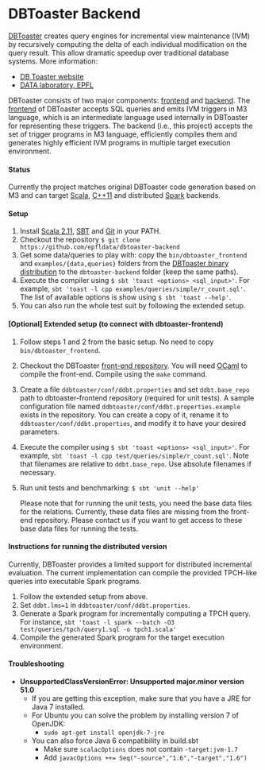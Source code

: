 # DBToaster Backend

[DBToaster](http://www.dbtoaster.org) creates query engines for incremental view maintenance (IVM) by recursively computing the delta of each individual modification on the query result. This allow dramatic
speedup over traditional database systems. More information:

   * [DB Toaster website](http://www.dbtoaster.org)
   * [DATA laboratory, EPFL](http://data.epfl.ch/dbtoaster)

DBToaster consists of two major components: [frontend](https://github.com/dbtoaster/dbtoaster-a5) and [backend](https://github.com/epfldata/dbtoaster-backend). The [frontend](https://github.com/dbtoaster/dbtoaster-a5) of DBToaster accepts SQL queries and emits IVM triggers in M3 language, which is an intermediate language used internally in DBToaster for representing these triggers. The backend (i.e., this project) accepts the set of trigger programs in M3 language, efficiently compiles them and generates highly efficient IVM programs in multiple target execution environment.

#### Status
Currently the project matches original DBToaster code generation based on M3 and can target
 [Scala](http://scala-lang.org),
 [C++11](http://www.stroustrup.com/C++11FAQ.html) and distributed
 [Spark](http://spark.apache.org/) backends.

#### Setup
1. Install [Scala 2.11](https://www.scala-lang.org/download/), [SBT](http://www.scala-sbt.org/release/docs/Getting-Started/Setup.html) and [Git](http://git-scm.com) in your PATH.
2. Checkout the repository `$ git clone https://github.com/epfldata/dbtoaster-backend`
3. Get some data/queries to play with: copy the `bin/dbtoaster_frontend` and `examples/{data,queries}` folders from the [DBToaster binary distribution](https://dbtoaster.github.io/) to the `dbtoaster-backend` folder (keep the same paths).
4. Execute the compiler using `$ sbt 'toast <options> <sql_input>'`. For example, `sbt 'toast -l cpp examples/queries/simple/r_count.sql'`. The list of available options is show using `$ sbt 'toast --help'`.
5. You can also run the whole test suit by following the extended setup.

#### [Optional] Extended setup (to connect with dbtoaster-frontend)
1. Follow steps 1 and 2 from the basic setup. No need to copy `bin/dbtoaster_frontend`.
2. Checkout the DBToaster [front-end repository](https://github.com/dbtoaster/dbtoaster-a5). You will need [OCaml](http://caml.inria.fr/download.en.html) to compile the front-end. Compile using the `make` command.
3. Create a file `ddbtoaster/conf/ddbt.properties` and set `ddbt.base_repo` path to dbtoaster-frontend repository (required for unit tests). A sample configuration file named `ddbtoaster/conf/ddbt.properties.example` exists in the repository. You can create a copy of it, rename it to `ddbtoaster/conf/ddbt.properties`, and modify it to have your desired parameters.
4. Execute the compiler using `$ sbt 'toast <options> <sql_input>'`. For example, `sbt 'toast -l cpp test/queries/simple/r_count.sql'`. Note that filenames are relative to `ddbt.base_repo`. Use absolute filenames if necessary.
5. Run unit tests and benchmarking: `$ sbt 'unit --help'`
   
   Please note that for running the unit tests, you need the base data files for the relations. Currently, these data files are missing from the front-end repository. Please contact us if you want to get access to these base data files for running the tests.

#### Instructions for running the distributed version

Currently, DBToaster provides a limited support for distributed incremental evaluation. The current implementation can compile the provided TPCH-like queries into executable Spark programs.

1. Follow the extended setup from above.
2. Set `ddbt.lms=1` in `ddbtoaster/conf/ddbt.properties`.
3. Generate a Spark program for incrementally computing a TPCH query. For instance, `sbt 'toast -l spark --batch -O3 test/queries/tpch/query1.sql -o tpch1.scala'`
4. Compile the generated Spark program for the target execution environment. 


#### Troubleshooting
- __UnsupportedClassVersionError: Unsupported major.minor version 51.0__
  - If you are getting this exception, make sure that you have a JRE for Java 7 installed.
  - For Ubuntu you can solve the problem by installing version 7 of OpenJDK:
      - `sudo apt-get install openjdk-7-jre`
  - You can also force Java 6 compatibility in build.sbt
     - Make sure `scalacOptions` does not contain `-target:jvm-1.7`
     - Add `javacOptions ++= Seq("-source","1.6","-target","1.6")`
